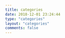 ```yaml
---
title: categories
date: 2018-12-01 23:24:44
type: "categories"
layout: "categories"
comments: false
---
```

